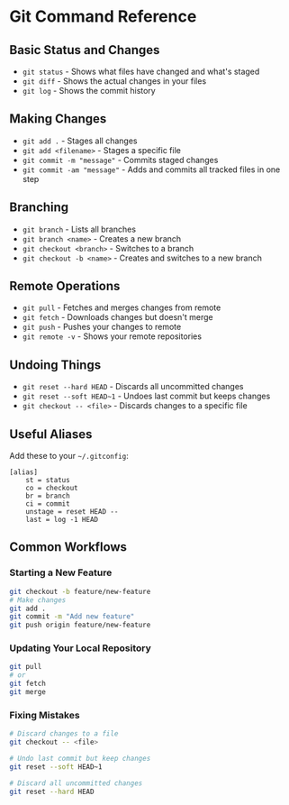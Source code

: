 # Git Command Reference

## Basic Status and Changes
- `git status` - Shows what files have changed and what's staged
- `git diff` - Shows the actual changes in your files
- `git log` - Shows the commit history

## Making Changes
- `git add .` - Stages all changes
- `git add <filename>` - Stages a specific file
- `git commit -m "message"` - Commits staged changes
- `git commit -am "message"` - Adds and commits all tracked files in one step

## Branching
- `git branch` - Lists all branches
- `git branch <name>` - Creates a new branch
- `git checkout <branch>` - Switches to a branch
- `git checkout -b <name>` - Creates and switches to a new branch

## Remote Operations
- `git pull` - Fetches and merges changes from remote
- `git fetch` - Downloads changes but doesn't merge
- `git push` - Pushes your changes to remote
- `git remote -v` - Shows your remote repositories

## Undoing Things
- `git reset --hard HEAD` - Discards all uncommitted changes
- `git reset --soft HEAD~1` - Undoes last commit but keeps changes
- `git checkout -- <file>` - Discards changes to a specific file

## Useful Aliases
Add these to your `~/.gitconfig`:
```gitconfig
[alias]
    st = status
    co = checkout
    br = branch
    ci = commit
    unstage = reset HEAD --
    last = log -1 HEAD
```

## Common Workflows

### Starting a New Feature
```bash
git checkout -b feature/new-feature
# Make changes
git add .
git commit -m "Add new feature"
git push origin feature/new-feature
```

### Updating Your Local Repository
```bash
git pull
# or
git fetch
git merge
```

### Fixing Mistakes
```bash
# Discard changes to a file
git checkout -- <file>

# Undo last commit but keep changes
git reset --soft HEAD~1

# Discard all uncommitted changes
git reset --hard HEAD
``` 
